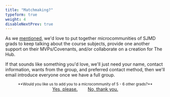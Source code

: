 ```yaml
---
title: "Matchmaking?"
typeform: true
weight: 4
disableNextPrev: true
---
```


As we [mentioned](../../opening-doors/microcommunity), we'd love to put together microcommunities of SJMD grads to keep talking about the course subjects, provide one another support on their MVPs/Covenants, and/or collaborate on a creation for The Hub. 

If that sounds like something you'd love, we'll just need your name, contact information, wants from the group, and preferred contact method, then we'll email introduce everyone once we have a full group.

<center><small>**Would you like us to add you to a microcommunity of 5 - 6 other grads?**</small></center?>

<div class="entry-nav nav" style="justify-content: center">
<a href="https://hues.typeform.com/to/BMGe2J" style="margin-right: 2em;" class="reply-link btn btn-cta pulse typeform-share" target="_blank" title="Yes, I want a certificate" data-mode="drawer_right" data-submit-close-delay="2" data-no-instant>Yes, please.</a>
<a href="../microcommunity-matchmaking" class="btn" title="No, thank you.">No, thank you.</a>
</div>